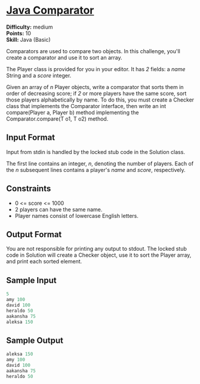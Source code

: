 # [Java Comparator](https://www.hackerrank.com/challenges/java-comparator/problem)

**Difficulty:** medium
</br>**Points:** 10
</br>**Skill:** Java (Basic)

Comparators are used to compare two objects. In this challenge, you'll create a comparator and use it to sort an array.

The Player class is provided for you in your editor. It has _2_ fields: a _name_ String and a _score_ integer.

Given an array of _n_ Player objects, write a comparator that sorts them in order of decreasing score; if _2_ or more players have the same score, sort those players alphabetically by name. To do this, you must create a Checker class that implements the Comparator interface, then write an int compare(Player a, Player b) method implementing the Comparator.compare(T o1, T o2) method.

## Input Format

Input from stdin is handled by the locked stub code in the Solution class.

The first line contains an integer, _n_, denoting the number of players.
Each of the _n_ subsequent lines contains a player's _name_ and _score_, respectively.

## Constraints
- 0 <= score <= 1000
- 2 players can have the same name.
- Player names consist of lowercase English letters.

## Output Format

You are not responsible for printing any output to stdout. The locked stub code in Solution will create a Checker object, use it to sort the Player array, and print each sorted element.

## Sample Input
````java
5
amy 100
david 100
heraldo 50
aakansha 75
aleksa 150
````

## Sample Output
````java
aleksa 150
amy 100
david 100
aakansha 75
heraldo 50
````
